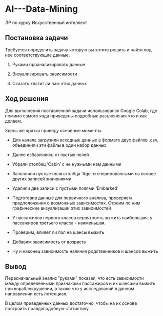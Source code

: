 # AI---Data-Mining
ЛР по курсу Искусственный интеллект


## Постановка задачи

Требуется определить задачу которую вы хотите решить и найти под нее соответствующие данные. 

1. Руками проанализировать данные

2. Визуализировать зависимости

3. Сказать хватит ли вам этих данных

## Ход решения

Для выполнения поставленной задачи использовался Google Colab, где помимо самого кода приведены подробные разъяснения что и как делаем.

Здесь же кратко приведу основные моменты.

- Для начала загрузили исходные данные в формате двух файлов .csv, объединили эти файлы в один набор данных

- Далее избавлялись от пустых полей

- Убрали столбец ‘Cabin’ с не нужными нам данными

- Заполнили пустые поля столбца ‘Age’ сгенерированными на основе других записей значениями 

- Удалили две записи с пустыми полями ‘Embarked’

- Подготовив данные для первичного анализа, проверяем предположения о возможных зависимостях. Строим по ним графические визуализации этих зависимостей

- У пассажиров первого класса вероятность выжить наибольшая, у пассажиров третьего класса - наименьшая.

- Проверим, влияет ли пол на шансы выжить
- Добавим зависимость от возраста
- Ну и наконец зависимость наличия родственников и шансов выжить

## Вывод

Первоначальный анализ "руками" показал, что есть зависимости между определенными признаками пассажиров и их шансами выжить при кораблекрушении, а также что у исследований в данном направлении есть потенциал.

В целом приведенных данных достаточно, чтобы на их основе построить правдоподобную статистику.


